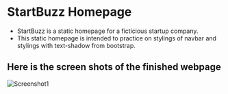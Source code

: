 # StartBuzz Homepage
* StartBuzz is a static homepage for a ficticious startup company. 
* This static homepage is intended to practice on stylings of navbar and stylings with text-shadow from bootstrap. 

## Here is the screen shots of the finished webpage
![Screenshot1](https://github.com/kaiLiGit/Web_Development/blob/master/StartupLandingPage/StartupCompanyPage.png)
